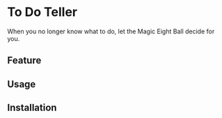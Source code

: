 # To Do Teller
When you no longer know what to do, let the Magic Eight Ball decide for you.

## Feature

## Usage

## Installation
